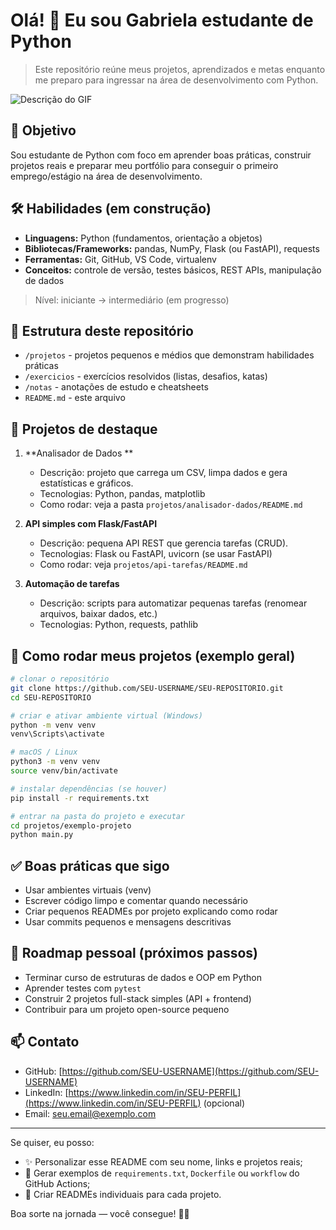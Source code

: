 # Olá! 👋 Eu sou Gabriela estudante de Python

> Este repositório reúne meus projetos, aprendizados e metas enquanto me preparo para ingressar na área de desenvolvimento com Python.

![Descrição do GIF](https://media.giphy.com/media/26AHONQ79FdWZhAI0/giphy.gif)


## 🎯 Objetivo

Sou estudante de Python com foco em aprender boas práticas, construir projetos reais e preparar meu portfólio para conseguir o primeiro emprego/estágio na área de desenvolvimento.

## 🛠️ Habilidades (em construção)

* **Linguagens:** Python (fundamentos, orientação a objetos)
* **Bibliotecas/Frameworks:** pandas, NumPy, Flask (ou FastAPI), requests
* **Ferramentas:** Git, GitHub, VS Code, virtualenv
* **Conceitos:** controle de versão, testes básicos, REST APIs, manipulação de dados

> Nível: iniciante -> intermediário (em progresso)

## 📂 Estrutura deste repositório

* `/projetos` - projetos pequenos e médios que demonstram habilidades práticas
* `/exercicios` - exercícios resolvidos (listas, desafios, katas)
* `/notas` - anotações de estudo e cheatsheets
* `README.md` - este arquivo

## 🚀 Projetos de destaque

1. **Analisador de Dados **

   * Descrição: projeto que carrega um CSV, limpa dados e gera estatísticas e gráficos.
   * Tecnologias: Python, pandas, matplotlib
   * Como rodar: veja a pasta `projetos/analisador-dados/README.md`

2. **API simples com Flask/FastAPI**

   * Descrição: pequena API REST que gerencia tarefas (CRUD).
   * Tecnologias: Flask ou FastAPI, uvicorn (se usar FastAPI)
   * Como rodar: veja `projetos/api-tarefas/README.md`

3. **Automação de tarefas**

   * Descrição: scripts para automatizar pequenas tarefas (renomear arquivos, baixar dados, etc.)
   * Tecnologias: Python, requests, pathlib

## 🧪 Como rodar meus projetos (exemplo geral)

```bash
# clonar o repositório
git clone https://github.com/SEU-USERNAME/SEU-REPOSITORIO.git
cd SEU-REPOSITORIO

# criar e ativar ambiente virtual (Windows)
python -m venv venv
venv\Scripts\activate

# macOS / Linux
python3 -m venv venv
source venv/bin/activate

# instalar dependências (se houver)
pip install -r requirements.txt

# entrar na pasta do projeto e executar
cd projetos/exemplo-projeto
python main.py
```

## ✅ Boas práticas que sigo

* Usar ambientes virtuais (venv)
* Escrever código limpo e comentar quando necessário
* Criar pequenos READMEs por projeto explicando como rodar
* Usar commits pequenos e mensagens descritivas

## 🧭 Roadmap pessoal (próximos passos)

* Terminar curso de estruturas de dados e OOP em Python
* Aprender testes com `pytest`
* Construir 2 projetos full-stack simples (API + frontend)
* Contribuir para um projeto open-source pequeno

## 📫 Contato

* GitHub: [https://github.com/SEU-USERNAME](https://github.com/SEU-USERNAME)
* LinkedIn: [https://www.linkedin.com/in/SEU-PERFIL](https://www.linkedin.com/in/SEU-PERFIL) (opcional)
* Email: [seu.email@exemplo.com](mailto:seu.email@exemplo.com)

---

Se quiser, eu posso:

* ✨ Personalizar esse README com seu nome, links e projetos reais;
* 🧩 Gerar exemplos de `requirements.txt`, `Dockerfile` ou `workflow` do GitHub Actions;
* 📝 Criar READMEs individuais para cada projeto.

Boa sorte na jornada — você consegue! 💪🐍
